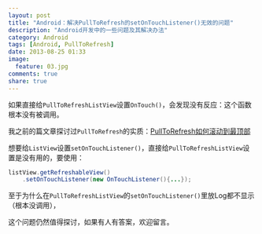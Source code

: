 ```yaml
---
layout: post
title: "Android：解决PullToRefresh的setOnTouchListener()无效的问题"
description: "Android开发中的一些问题及其解决办法"
category: Android
tags: [Android, PullToRefresh]
date: 2013-08-25 01:33
image:
  feature: 03.jpg
comments: true
share: true
---
```


如果直接给`PullToRefreshListView`设置`OnTouch()`，会发现没有反应：这个函数根本没有被调用。

我之前的篇文章探讨过`PullToRefresh`的实质：[PullToRefresh如何滚动到最顶部](/2013/08/25/02/)

想要给`ListView`设置`setOnTouchListener()`，直接给`PullToRefreshListView`设置是没有用的，要使用：

```java
listView.getRefreshableView()
	.setOnTouchListener(new OnTouchListener(){...});
```

至于为什么在`PullToRefreshListView`的`setOnTouchListener()`里放Log都不显示（根本没调用），

这个问题仍然值得探讨，如果有人有答案，欢迎留言。
